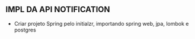 ## IMPL DA API NOTIFICATION
- Criar projeto Spring pelo initialzr, importando spring web, jpa, lombok e postgres

